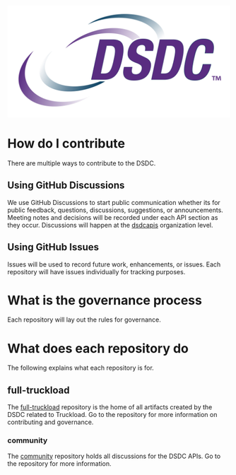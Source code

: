 ![DSDC Logo](DSDClogo.jpg)

# How do I contribute

There are multiple ways to contribute to the DSDC.

## Using GitHub Discussions

We use GitHub Discussions to start public communication whether its for public feedback, questions, discussions, suggestions, or announcements. Meeting notes and decisions will be recorded under each API section as they occur. Discussions will happen at the [dsdcapis](https://github.com/dsdcapis) organization level.

## Using GitHub Issues

Issues will be used to record future work, enhancements, or issues. Each repository will have issues individually for tracking purposes.

# What is the governance process

Each repository will lay out the rules for governance.

# What does each repository do

The following explains what each repository is for.

## full-truckload

The [full-truckload](https://github.com/dsdcapis/full-truckload) repository is the home of all artifacts created by the DSDC related to Truckload. Go to the repository for more information on contributing and governance.

### community

The [community](https://github.com/dsdcapis/community) repository holds all discussions for the DSDC APIs. Go to the repository for more information.
